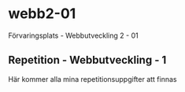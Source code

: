 # webb2-01
Förvaringsplats - Webbutveckling 2 - 01
## Repetition - Webbutveckling - 1
Här kommer alla mina repetitionsuppgifter att finnas
